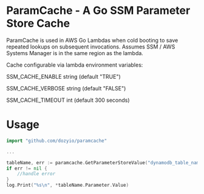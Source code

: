 # ParamCache - A Go SSM Parameter Store Cache

ParamCache is used in AWS Go Lambdas when cold booting to save repeated lookups on subsequent invocations.
Assumes SSM / AWS Systems Manager is in the same region as the lambda.

Cache configurable via lambda environment variables:

SSM_CACHE_ENABLE string (default "TRUE")

SSM_CACHE_VERBOSE string (default "FALSE")

SSM_CACHE_TIMEOUT int (default 300 seconds)


# Usage
```go
import "github.com/dozyio/paramcache"

...

tableName, err := paramcache.GetParameterStoreValue("dynamodb_table_name")
if err != nil {
	//handle error
}
log.Print("%s\n", *tableName.Parameter.Value)
```
